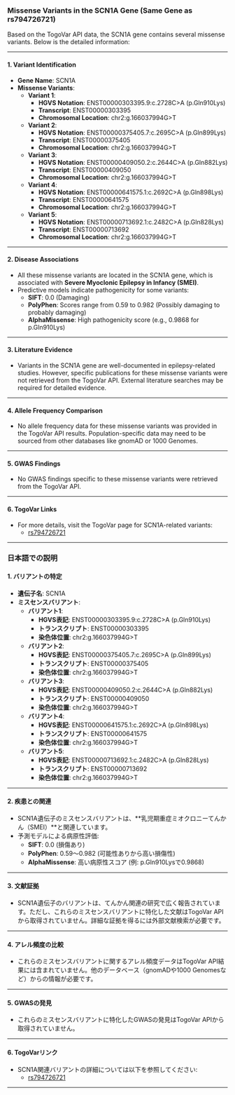 ### Missense Variants in the SCN1A Gene (Same Gene as rs794726721)

Based on the TogoVar API data, the SCN1A gene contains several missense variants. Below is the detailed information:

---

#### 1. **Variant Identification**
- **Gene Name**: SCN1A
- **Missense Variants**:
  - **Variant 1**: 
    - **HGVS Notation**: ENST00000303395.9:c.2728C>A (p.Gln910Lys)
    - **Transcript**: ENST00000303395
    - **Chromosomal Location**: chr2:g.166037994G>T
  - **Variant 2**: 
    - **HGVS Notation**: ENST00000375405.7:c.2695C>A (p.Gln899Lys)
    - **Transcript**: ENST00000375405
    - **Chromosomal Location**: chr2:g.166037994G>T
  - **Variant 3**: 
    - **HGVS Notation**: ENST00000409050.2:c.2644C>A (p.Gln882Lys)
    - **Transcript**: ENST00000409050
    - **Chromosomal Location**: chr2:g.166037994G>T
  - **Variant 4**: 
    - **HGVS Notation**: ENST00000641575.1:c.2692C>A (p.Gln898Lys)
    - **Transcript**: ENST00000641575
    - **Chromosomal Location**: chr2:g.166037994G>T
  - **Variant 5**: 
    - **HGVS Notation**: ENST00000713692.1:c.2482C>A (p.Gln828Lys)
    - **Transcript**: ENST00000713692
    - **Chromosomal Location**: chr2:g.166037994G>T

---

#### 2. **Disease Associations**
- All these missense variants are located in the SCN1A gene, which is associated with **Severe Myoclonic Epilepsy in Infancy (SMEI)**. 
- Predictive models indicate pathogenicity for some variants:
  - **SIFT**: 0.0 (Damaging)
  - **PolyPhen**: Scores range from 0.59 to 0.982 (Possibly damaging to probably damaging)
  - **AlphaMissense**: High pathogenicity score (e.g., 0.9868 for p.Gln910Lys)

---

#### 3. **Literature Evidence**
- Variants in the SCN1A gene are well-documented in epilepsy-related studies. However, specific publications for these missense variants were not retrieved from the TogoVar API. External literature searches may be required for detailed evidence.

---

#### 4. **Allele Frequency Comparison**
- No allele frequency data for these missense variants was provided in the TogoVar API results. Population-specific data may need to be sourced from other databases like gnomAD or 1000 Genomes.

---

#### 5. **GWAS Findings**
- No GWAS findings specific to these missense variants were retrieved from the TogoVar API.

---

#### 6. **TogoVar Links**
- For more details, visit the TogoVar page for SCN1A-related variants:
  - [rs794726721](https://togovar.org/variant/rs794726721)

---

### 日本語での説明

#### 1. **バリアントの特定**
- **遺伝子名**: SCN1A
- **ミスセンスバリアント**:
  - **バリアント1**: 
    - **HGVS表記**: ENST00000303395.9:c.2728C>A (p.Gln910Lys)
    - **トランスクリプト**: ENST00000303395
    - **染色体位置**: chr2:g.166037994G>T
  - **バリアント2**: 
    - **HGVS表記**: ENST00000375405.7:c.2695C>A (p.Gln899Lys)
    - **トランスクリプト**: ENST00000375405
    - **染色体位置**: chr2:g.166037994G>T
  - **バリアント3**: 
    - **HGVS表記**: ENST00000409050.2:c.2644C>A (p.Gln882Lys)
    - **トランスクリプト**: ENST00000409050
    - **染色体位置**: chr2:g.166037994G>T
  - **バリアント4**: 
    - **HGVS表記**: ENST00000641575.1:c.2692C>A (p.Gln898Lys)
    - **トランスクリプト**: ENST00000641575
    - **染色体位置**: chr2:g.166037994G>T
  - **バリアント5**: 
    - **HGVS表記**: ENST00000713692.1:c.2482C>A (p.Gln828Lys)
    - **トランスクリプト**: ENST00000713692
    - **染色体位置**: chr2:g.166037994G>T

---

#### 2. **疾患との関連**
- SCN1A遺伝子のミスセンスバリアントは、**乳児期重症ミオクロニーてんかん（SMEI）**と関連しています。
- 予測モデルによる病原性評価:
  - **SIFT**: 0.0 (損傷あり)
  - **PolyPhen**: 0.59～0.982 (可能性ありから高い損傷性)
  - **AlphaMissense**: 高い病原性スコア (例: p.Gln910Lysで0.9868)

---

#### 3. **文献証拠**
- SCN1A遺伝子のバリアントは、てんかん関連の研究で広く報告されています。ただし、これらのミスセンスバリアントに特化した文献はTogoVar APIから取得されていません。詳細な証拠を得るには外部文献検索が必要です。

---

#### 4. **アレル頻度の比較**
- これらのミスセンスバリアントに関するアレル頻度データはTogoVar API結果には含まれていません。他のデータベース（gnomADや1000 Genomesなど）からの情報が必要です。

---

#### 5. **GWASの発見**
- これらのミスセンスバリアントに特化したGWASの発見はTogoVar APIから取得されていません。

---

#### 6. **TogoVarリンク**
- SCN1A関連バリアントの詳細については以下を参照してください:
  - [rs794726721](https://togovar.org/variant/rs794726721)

---